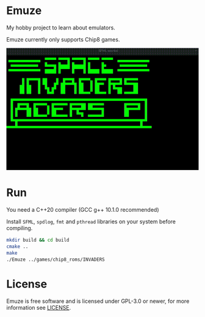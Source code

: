 # Emuze
My hobby project to learn about emulators.

Emuze currently only supports Chip8 games.

![Emuze Screenrecord](screenrecord/record.gif)

# Run
You need a C++20 compiler (GCC g++ 10.1.0 recommended)

Install `SFML`, `spdlog`, `fmt` and `pthread` libraries on your system before compiling.

```bash
mkdir build && cd build
cmake ..
make
./Emuze ../games/chip8_roms/INVADERS
```

# License
Emuze is free software and is licensed under GPL-3.0 or newer, for more information see [LICENSE](LICENSE).
